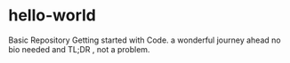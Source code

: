 # hello-world
Basic Repository
Getting started with Code.
a wonderful journey ahead 
no bio needed and TL;DR , not a problem.
